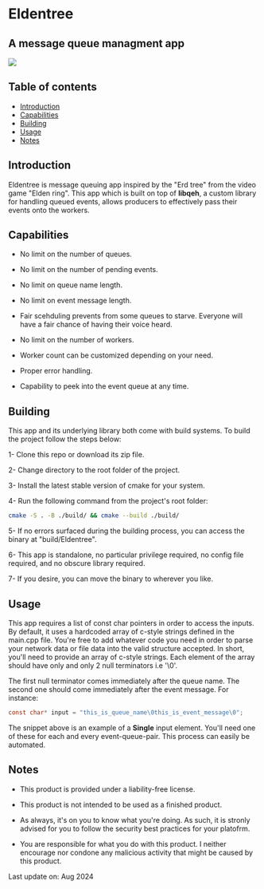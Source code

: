 # Eldentree
## A message queue managment app

<img src="https://drive.usercontent.google.com/uc?id=18lF9L0VFy5E2a1ieIR50TEXOnWiUdOCT&export=download">

## Table of contents
- [Introduction](#introduction)
- [Capabilities](#capabilities)
- [Building](#building)
- [Usage](#usage)
- [Notes](#notes)

## Introduction
Eldentree is message queuing app inspired by the "Erd tree" from the video game "Elden ring". This app which is built on top of **libqeh**, a custom library for handling queued events, allows producers to effectively pass their events onto the workers.

## Capabilities
- No limit on the number of queues.

- No limit on the number of pending events.

- No limit on queue name length.

- No limit on event message length.

- Fair scehduling prevents from some queues to starve. Everyone will have a fair chance of having their voice heard. 

- No limit on the number of workers.

- Worker count can be customized depending on
 your need. 
- Proper error handling. 

- Capability to peek into the event queue at any time.

## Building
This app and its underlying library both come with build systems. To build the project follow the steps below:

1- Clone this repo or download its zip file.

2- Change directory to the root folder of the project.

3- Install the latest stable version of cmake for your system.

4- Run the following command from the project's root folder:
```sh
cmake -S . -B ./build/ && cmake --build ./build/
```
5- If no errors surfaced during the building process, you can access the binary at "build/Eldentree".

6- This app is standalone, no particular privilege required, no config file required, and no obscure library required. 

7- If you desire, you can move the binary to wherever you like.


## Usage
This app requires a list of const char pointers in order to access the inputs. By default, it uses a hardcoded array of c-style strings defined in the main.cpp file. You're free to add whatever code you need in order to parse your network data or file data into the valid structure accepted. In short, you'll need to provide an array of c-style strings. Each element of the array should have only and only 2 null terminators i.e '\0'.

The first null terminator comes immediately after the queue name. The second one should come immediately after the event message. For instance:
```C
const char* input = "this_is_queue_name\0this_is_event_message\0";
```
The snippet above is an example of a **Single** input element. You'll need one of these for each and every event-queue-pair. This process can easily be automated.

## Notes
- This product is provided under a liability-free license.

- This product is not intended to be used as a finished product.

- As always, it's on you to know what you're doing. As such, it is stronly advised for you to follow the security best practices for your platofrm. 

- You are responsible for what you do with this product. I neither encourage nor condone any malicious activity that might be caused by this product.




Last update on: Aug 2024


